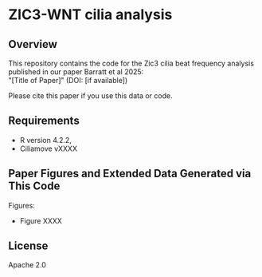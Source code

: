 # ZIC3-WNT cilia analysis
## Overview
This repository contains the code for the Zic3 cilia beat frequency analysis published in our paper Barratt et al 2025:  
"[Title of Paper]" (DOI: [if available])

Please cite this paper if you use this data or code. 

## Requirements
- R version 4.2.2, 
- Ciliamove vXXXX
  
## Paper Figures and Extended Data Generated via This Code
Figures:

- Figure XXXX

## License
Apache 2.0
